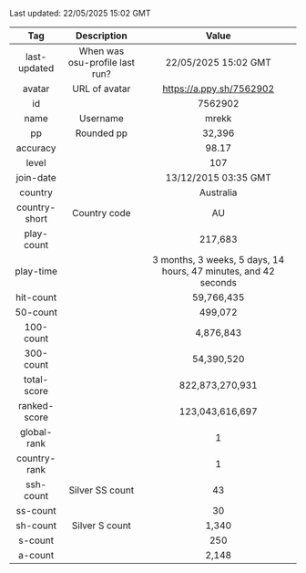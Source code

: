 Last updated: <!-- osu-last-updated -->22/05/2025 15:02 GMT<!-- osu-last-updated -->

|      Tag      |          Description           |                                              Value                                               |
| :-----------: | :----------------------------: | :----------------------------------------------------------------------------------------------: |
| last-updated  | When was osu-profile last run? |                <!-- osu-last-updated -->22/05/2025 15:02 GMT<!-- osu-last-updated -->                |
|    avatar     |         URL of avatar          |                 <!-- osu-avatar -->https://a.ppy.sh/7562902<!-- osu-avatar -->                  |
|      id       |                                |                              <!-- osu-id -->7562902<!-- osu-id -->                              |
|     name      |            Username            |                            <!-- osu-name -->mrekk<!-- osu-name -->                             |
|      pp       |           Rounded pp           |                               <!-- osu-pp -->32,396<!-- osu-pp -->                                |
|   accuracy    |                                |                         <!-- osu-accuracy -->98.17<!-- osu-accuracy -->                          |
|     level     |                                |                             <!-- osu-level -->107<!-- osu-level -->                              |
|   join-date   |                                |                   <!-- osu-join-date -->13/12/2015 03:35 GMT<!-- osu-join-date -->                   |
|    country    |                                |                      <!-- osu-country -->Australia<!-- osu-country -->                      |
| country-short |          Country code          |                      <!-- osu-country-short -->AU<!-- osu-country-short -->                      |
|  play-count   |                                |                       <!-- osu-play-count -->217,683<!-- osu-play-count -->                       |
|   play-time   |                                | <!-- osu-play-time -->3 months, 3 weeks, 5 days, 14 hours, 47 minutes, and 42 seconds<!-- osu-play-time --> |
|   hit-count   |                                |                      <!-- osu-hit-count -->59,766,435<!-- osu-hit-count -->                       |
|   50-count    |                                |                         <!-- osu-50-count -->499,072<!-- osu-50-count -->                         |
|   100-count   |                                |                       <!-- osu-100-count -->4,876,843<!-- osu-100-count -->                        |
|   300-count   |                                |                      <!-- osu-300-count -->54,390,520<!-- osu-300-count -->                       |
|  total-score  |                                |                  <!-- osu-total-score -->822,873,270,931<!-- osu-total-score -->                  |
| ranked-score  |                                |                 <!-- osu-ranked-score -->123,043,616,697<!-- osu-ranked-score -->                  |
|  global-rank  |                                |                      <!-- osu-global-rank -->1<!-- osu-global-rank -->                      |
| country-rank  |                                |                     <!-- osu-country-rank -->1<!-- osu-country-rank -->                      |
|   ssh-count   |        Silver SS count         |                         <!-- osu-ssh-count -->43<!-- osu-ssh-count -->                          |
|   ss-count    |                                |                           <!-- osu-ss-count -->30<!-- osu-ss-count -->                           |
|   sh-count    |         Silver S count         |                          <!-- osu-sh-count -->1,340<!-- osu-sh-count -->                           |
|    s-count    |                                |                           <!-- osu-s-count -->250<!-- osu-s-count -->                            |
|    a-count    |                                |                           <!-- osu-a-count -->2,148<!-- osu-a-count -->                            |
